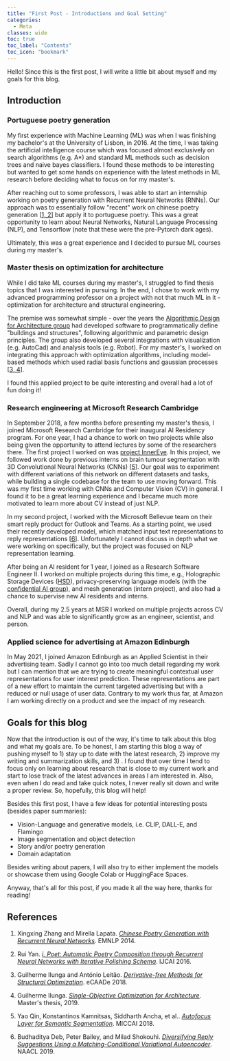 ```yaml
---
title: "First Post - Introductions and Goal Setting"
categories:
  - Meta
classes: wide
toc: true
toc_label: "Contents"
toc_icon: "bookmark"
---
```


Hello! Since this is the first post, I will write a little bit about myself and my goals for this blog.

## Introduction
### Portuguese poetry generation
My first experience with Machine Learning (ML) was when I was finishing my bachelor's at the University of Lisbon, in 2016. At the time, I was taking the artificial intelligence course which was focused almost exclusively on search algorithms (e.g. A*) and standard ML methods such as decision trees and naive bayes classifiers. I found these methods to be interesting but wanted to get some hands on experience with the latest methods in ML research before deciding what to focus on for my master's. 

After reaching out to some professors, I was able to start an internship working on poetry generation with Recurrent Neural Networks (RNNs). Our approach was to essentially follow "recent" work on chinese poetry generation [[1, 2](#references)] but apply it to portuguese poetry. This was a great opportunity to learn about Neural Networks, Natural Language Processing (NLP), and Tensorflow (note that these were the pre-Pytorch dark ages).

Ultimately, this was a great experience and I decided to pursue ML courses during my master's.

### Master thesis on optimization for architecture
While I did take ML courses during my master's, I struggled to find thesis topics that I was interested in pursuing. In the end, I chose to work with my advanced programming professor on a project with not that much ML in it - optimization for architecture and structural engineering.

The premise was somewhat simple - over the years the [Algorithmic Design for Architecture group](https://algorithmicdesign.github.io/) had developed software to programmatically define "buildings and structures", following algorithmic and parametric design principles. The group also developed several integrations with visualization (e.g. AutoCad) and analysis tools (e.g. Robot). For my master's, I worked on integrating this approach with optimization algorithms, including model-based methods which used radial basis functions and gaussian processes [[3, 4](#references)].

I found this applied project to be quite interesting and overall had a lot of fun doing it! 

### Research engineering at Microsoft Research Cambridge
In September 2018, a few months before presenting my master's thesis, I joined Microsoft Research Cambridge for their inaugural AI Residency program. For one year, I had a chance to work on two projects while also being given the opportunity to attend lectures by some of the researchers there. The first project I worked on was [project InnerEye](https://www.microsoft.com/en-us/research/project/medical-image-analysis/). In this project, we followed work done by previous interns on brain tumour segmentation with 3D Convolutional Neural Networks (CNNs) [[5](#references)]. Our goal was to experiment with different variations of this network on different datasets and tasks, while building a single codebase for the team to use moving forward. This was my first time working with CNNs and Computer Vision (CV) in general. I found it to be a great learning experience and I became much more motivated to learn more about CV instead of just NLP.

In my second project, I worked with the Microsoft Bellevue team on their smart reply product for Outlook and Teams. As a starting point, we used their recently developed model, which matched input text representations to reply representations [[6](#references)]. Unfortunately I cannot discuss in depth what we were working on specifically, but the project was focused on NLP representation learning.

After being an AI resident for 1 year, I joined as a Research Software Engineer II. I worked on multiple projects during this time, e.g., Holographic Storage Devices ([HSD](https://www.microsoft.com/en-us/research/project/hsd/)), privacy-preserving language models (with the [confidential AI group](https://www.microsoft.com/en-us/research/project/confidential-ai/)), and mesh generation (intern project), and also had a chance to supervise new AI residents and interns.

Overall, during my 2.5 years at MSR I worked on multiple projects across CV and NLP and was able to significantly grow as an engineer, scientist, and person.

### Applied science for advertising at Amazon Edinburgh
In May 2021, I joined Amazon Edinburgh as an Applied Scientist in their advertising team. Sadly I cannot go into too much detail regarding my work but I can mention that we are trying to create meaningful contextual user representations for user interest prediction. These representations are part of a new effort to maintain the current targeted advertising but with a reduced or null usage of user data. Contrary to my work thus far, at Amazon I am working directly on a product and see the impact of my research.  

## Goals for this blog
Now that the introduction is out of the way, it's time to talk about this blog and what my goals are. To be honest, I am starting this blog a way of pushing myself to 1) stay up to date with the latest research, 2) improve my writing and summarization skills, and 3) . I found that over time I tend to focus only on learning about research that is close to my current work and start to lose track of the latest advances in areas I am interested in. Also, even when I do read and take quick notes, I never really sit down and write a proper review. So, hopefully, this blog will help!

Besides this first post, I have a few ideas for potential interesting posts (besides paper summaries):
- Vision-Language and generative models, i.e. CLIP, DALL-E, and Flamingo
- Image segmentation and object detection
- Story and/or poetry generation
- Domain adaptation

Besides writing about papers, I will also try to either implement the models or showcase them using Google Colab or HuggingFace Spaces.

Anyway, that's all for this post, if you made it all the way here, thanks for reading!

## References
1. Xingxing Zhang and Mirella Lapata. [_Chinese Poetry Generation with Recurrent Neural Networks_](https://aclanthology.org/D14-1074/). EMNLP 2014.

2. Rui Yan. [_i, Poet: Automatic Poetry Composition through Recurrent Neural Networks with Iterative Polishing Schema_](https://www.ijcai.org/Abstract/16/319). IJCAI 2016.

3. Guilherme Ilunga and António Leitão. [_Derivative-free Methods for Structural Optimization_](http://papers.cumincad.org/cgi-bin/works/paper/ecaade2018_247). eCAADe 2018.

4. Guilherme Ilunga. [_Single-Objective Optimization for Architecture_](https://gilunga.github.io/assets/docs/guilherme_ilunga_msc_thesis.pdf). Master's thesis, 2019.

5. Yao Qin, Konstantinos Kamnitsas, Siddharth Ancha, et al.. [_Autofocus Layer for Semantic Segmentation_](https://arxiv.org/abs/1805.08403). MICCAI 2018.

6. Budhaditya Deb, Peter Bailey, and Milad Shokouhi. [_Diversifying Reply Suggestions Using a Matching-Conditional Variational Autoencoder_](https://aclanthology.org/N19-2006/). NAACL 2019.